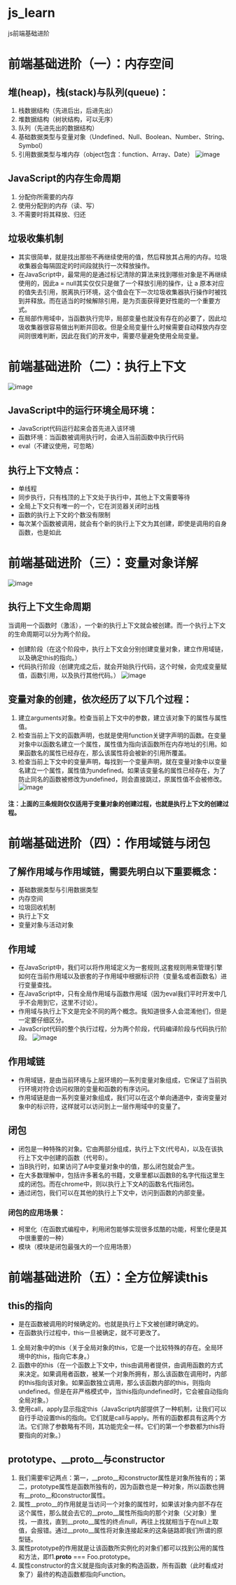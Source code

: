 # js_learn
js前端基础进阶

# 前端基础进阶（一）：内存空间
## 堆(heap)，栈(stack)与队列(queue)：
1. 栈数据结构（先进后出，后进先出）
2. 堆数据结构（树状结构，可以无序）
3. 队列（先进先出<FIFO>的数据结构）
4. 基础数据类型与变量对象（Undefined、Null、Boolean、Number、String、Symbol）
5. 引用数据类型与堆内存（object包含：function、Array、Date）
![image](https://user-images.githubusercontent.com/42436934/116209784-d49c7380-a774-11eb-8873-f6f02373d517.png)
## JavaScript的内存生命周期
1. 分配你所需要的内存
2. 使用分配到的内存（读、写）
3. 不需要时将其释放、归还
## 垃圾收集机制
- 其实很简单，就是找出那些不再继续使用的值，然后释放其占用的内存。垃圾收集器会每隔固定的时间段就执行一次释放操作。
- 在JavaScript中，最常用的是通过标记清除的算法来找到哪些对象是不再继续使用的，因此a = null其实仅仅只是做了一个释放引用的操作，让 a 原本对应的值失去引用，脱离执行环境，这个值会在下一次垃圾收集器执行操作时被找到并释放。而在适当的时候解除引用，是为页面获得更好性能的一个重要方式。
- 在局部作用域中，当函数执行完毕，局部变量也就没有存在的必要了，因此垃圾收集器很容易做出判断并回收。但是全局变量什么时候需要自动释放内存空间则很难判断，因此在我们的开发中，需要尽量避免使用全局变量。

# 前端基础进阶（二）：执行上下文
![image](https://user-images.githubusercontent.com/42436934/116209914-f4cc3280-a774-11eb-81a8-6fb1e7a19827.png)
## JavaScript中的运行环境全局环境：
- JavaScript代码运行起来会首先进入该环境
- 函数环境：当函数被调用执行时，会进入当前函数中执行代码
- eval（不建议使用，可忽略）
## 执行上下文特点：
- 单线程
- 同步执行，只有栈顶的上下文处于执行中，其他上下文需要等待
- 全局上下文只有唯一的一个，它在浏览器关闭时出栈
- 函数的执行上下文的个数没有限制
- 每次某个函数被调用，就会有个新的执行上下文为其创建，即使是调用的自身函数，也是如此

# 前端基础进阶（三）：变量对象详解  
![image](https://user-images.githubusercontent.com/42436934/116210019-10373d80-a775-11eb-8c4c-41a48557c4ce.png)
## 执行上下文生命周期
当调用一个函数时（激活），一个新的执行上下文就会被创建。而一个执行上下文的生命周期可以分为两个阶段。
- 创建阶段（在这个阶段中，执行上下文会分别创建变量对象，建立作用域链，以及确定this的指向。）
- 代码执行阶段（创建完成之后，就会开始执行代码，这个时候，会完成变量赋值，函数引用，以及执行其他代码。）
![image](https://user-images.githubusercontent.com/42436934/116210071-1fb68680-a775-11eb-83fe-7b7d95aa5664.png)
## 变量对象的创建，依次经历了以下几个过程：
1. 建立arguments对象。检查当前上下文中的参数，建立该对象下的属性与属性值。
2. 检查当前上下文的函数声明，也就是使用function关键字声明的函数。在变量对象中以函数名建立一个属性，属性值为指向该函数所在内存地址的引用。如果函数名的属性已经存在，那么该属性将会被新的引用所覆盖。
3. 检查当前上下文中的变量声明，每找到一个变量声明，就在变量对象中以变量名建立一个属性，属性值为undefined。如果该变量名的属性已经存在，为了防止同名的函数被修改为undefined，则会直接跳过，原属性值不会被修改。  
![image](https://user-images.githubusercontent.com/42436934/116210440-7328d480-a775-11eb-885e-713fab743812.png)
#### 注：上面的三条规则仅仅适用于变量对象的创建过程，也就是执行上下文的创建过程。

# 前端基础进阶（四）：作用域链与闭包
## 了解作用域与作用域链，需要先明白以下重要概念：
- 基础数据类型与引用数据类型
- 内存空间
- 垃圾回收机制
- 执行上下文
- 变量对象与活动对象
## 作用域
- 在JavaScript中，我们可以将作用域定义为一套规则,这套规则用来管理引擎如何在当前作用域以及嵌套的子作用域中根据标识符（变量名或者函数名）进行变量查找。
- 在JavaScript中，只有全局作用域与函数作用域（因为eval我们平时开发中几乎不会用到它，这里不讨论）。
- 作用域与执行上下文是完全不同的两个概念。我知道很多人会混淆他们，但是一定要仔细区分。
- JavaScript代码的整个执行过程，分为两个阶段，代码编译阶段与代码执行阶段。
![image](https://user-images.githubusercontent.com/42436934/116204205-1cb89780-a76f-11eb-89e1-6b363ae4bc6d.png)
## 作用域链
- 作用域链，是由当前环境与上层环境的一系列变量对象组成，它保证了当前执行环境对符合访问权限的变量和函数的有序访问。
- 作用域链是由一系列变量对象组成，我们可以在这个单向通道中，查询变量对象中的标识符，这样就可以访问到上一层作用域中的变量了。
## 闭包
- 闭包是一种特殊的对象。它由两部分组成，执行上下文(代号A)，以及在该执行上下文中创建的函数（代号B）。
- 当B执行时，如果访问了A中变量对象中的值，那么闭包就会产生。
- 在大多数理解中，包括许多著名的书籍，文章里都以函数B的名字代指这里生成的闭包。而在chrome中，则以执行上下文A的函数名代指闭包。
- 通过闭包，我们可以在其他的执行上下文中，访问到函数的内部变量。
### 闭包的应用场景：
- 柯里化（在函数式编程中，利用闭包能够实现很多炫酷的功能，柯里化便是其中很重要的一种）
- 模块（模块是闭包最强大的一个应用场景）

# 前端基础进阶（五）：全方位解读this
## this的指向
- 是在函数被调用的时候确定的。也就是执行上下文被创建时确定的。
- 在函数执行过程中，this一旦被确定，就不可更改了。
1. 全局对象中的this（关于全局对象的this，它是一个比较特殊的存在。全局环境中的this，指向它本身。）
2. 函数中的this（在一个函数上下文中，this由调用者提供，由调用函数的方式来决定。如果调用者函数，被某一个对象所拥有，那么该函数在调用时，内部的this指向该对象。如果函数独立调用，那么该函数内部的this，则指向undefined。但是在非严格模式中，当this指向undefined时，它会被自动指向全局对象。）
3. 使用call，apply显示指定this（JavaScript内部提供了一种机制，让我们可以自行手动设置this的指向。它们就是call与apply。所有的函数都具有这两个方法。它们除了参数略有不同，其功能完全一样。它们的第一个参数都为this将要指向的对象。）
## prototype、__proto__与constructor
1. 我们需要牢记两点：第一，__proto__和constructor属性是对象所独有的；第二，prototype属性是函数所独有的，因为函数也是一种对象，所以函数也拥有__proto__和constructor属性。
2. 属性__proto__的作用就是当访问一个对象的属性时，如果该对象内部不存在这个属性，那么就会去它的__proto__属性所指向的那个对象（父对象）里找，一直找，直到__proto__属性的终点null，再往上找就相当于在null上取值，会报错。通过__proto__属性将对象连接起来的这条链路即我们所谓的原型链。
3. 属性prototype的作用就是让该函数所实例化的对象们都可以找到公用的属性和方法，即f1.__proto__ === Foo.prototype。
4. 属性constructor的含义就是指向该对象的构造函数，所有函数（此时看成对象了）最终的构造函数都指向Function。
